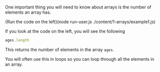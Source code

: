 One important thing you will need to know about arrays is the number of elements an array has.

{Run the code on the left}(node run-user.js ./content/1-arrays/example1.js)

If you look at the code on the left, you will see the following

```javascript
ages.length
```

This returns the number of elements in the array `ages`. 

You will often use this in loops so you can loop through all the elements in an array.
